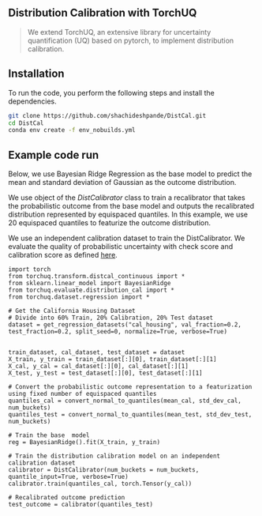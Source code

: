 ## Distribution Calibration with TorchUQ

> We extend TorchUQ, an extensive library for uncertainty quantification (UQ) based on pytorch, to implement distribution calibration.



## Installation 

To run the code, you perform the following steps and install the dependencies.

```bash
git clone https://github.com/shachideshpande/DistCal.git
cd DistCal
conda env create -f env_nobuilds.yml
```

## Example code run

Below, we use Bayesian Ridge Regression as the base model to predict the mean and standard deviation of Gaussian as the outcome distribution. 

We use object of the *DistCalibrator* class to train a recalibrator that takes the probabilistic outcome from the base model and outputs the recalibrated distribution represented by equispaced quantiles. In this example, we use 20 equispaced quantiles to featurize the outcome distribution. 

We use an independent calibration dataset to train the DistCalibrator. We evaluate the quality of probabilistic uncertainty with check score and calibration score as defined [here](https://arxiv.org/pdf/2112.07184). 

```
import torch
from torchuq.transform.distcal_continuous import *
from sklearn.linear_model import BayesianRidge
from torchuq.evaluate.distribution_cal import *
from torchuq.dataset.regression import *

# Get the California Housing Dataset
# Divide into 60% Train, 20% Calibration, 20% Test dataset
dataset = get_regression_datasets("cal_housing", val_fraction=0.2, test_fraction=0.2, split_seed=0, normalize=True, verbose=True)


train_dataset, cal_dataset, test_dataset = dataset
X_train, y_train = train_dataset[:][0], train_dataset[:][1]
X_cal, y_cal = cal_dataset[:][0], cal_dataset[:][1]
X_test, y_test = test_dataset[:][0], test_dataset[:][1]

# Convert the probabilistic outcome representation to a featurization using fixed number of equispaced quantiles
quantiles_cal = convert_normal_to_quantiles(mean_cal, std_dev_cal, num_buckets)
quantiles_test = convert_normal_to_quantiles(mean_test, std_dev_test, num_buckets)

# Train the base  model
reg = BayesianRidge().fit(X_train, y_train)

# Train the distribution calibration model on an independent calibration dataset
calibrator = DistCalibrator(num_buckets = num_buckets, quantile_input=True, verbose=True)
calibrator.train(quantiles_cal, torch.Tensor(y_cal))

# Recalibrated outcome prediction
test_outcome = calibrator(quantiles_test)


```


